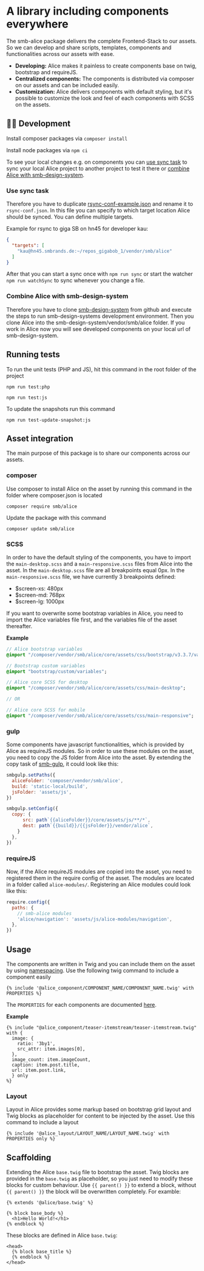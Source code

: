 # A library including components everywhere

The smb-alice package delivers the complete Frontend-Stack to our assets. So we can develop and share scripts, templates, components and functionalities across our assets with ease.

- **Developing:** Alice makes it painless to create components base on twig, bootstrap and requireJS.
- **Centralized components:** The components is distributed via composer on our assets and can be included easily.
- **Customization:** Alice delivers components with default styling, but it's possible to customize the look and feel of each components with SCSS on the assets.

## 🧑‍💻 Development

Install composer packages via `composer install`

Install node packages via `npm ci`

To see your local changes e.g. on components you can [use sync task](#use-sync-task) to sync your local Alice project to another project to test it there or [combine Alice with smb-design-system](#combine-alice-with-smb-design-system).

### Use sync task

Therefore you have to duplicate [rsync-conf-example.json](https://github.com/smb-ag/smb-alice/blob/master/rsync-conf-example.json) and rename it to `rsync-conf.json`. In this file you can specify to which target location Alice should be synced. You can define multiple targets.

Example for rsync to giga SB on hn45 for developer kau:

```json
{
  "targets": [
    "kau@hn45.smbrands.de:~/repos_gigabob_1/vendor/smb/alice"
  ]
}
```

After that you can start a sync once with `npm run sync` or start the watcher `npm run watchSync` to sync whenever you change a file.

### Combine Alice with smb-design-system

Therefore you have to clone [smb-design-system](https://github.com/smb-ag/smb-design-system) from github and execute the steps to run smb-design-systems development environment. Then you clone Alice into the smb-design-system/vendor/smb/alice folder. If you work in Alice now you will see developed components on your local url of smb-design-system.

## Running tests

To run the unit tests (PHP and JS), hit this command in the root folder of the project

```console
npm run test:php
```

```console
npm run test:js
```

To update the snapshots run this command

```console
npm run test-update-snapshot:js
```

## Asset integration

The main purpose of this package is to share our components across our assets.

### composer

Use composer to install Alice on the asset by running this command in the folder where composer.json is located

```console
composer require smb/alice
```

Update the package with this command

```console
composer update smb/alice
```

### SCSS

In order to have the default styling of the components, you have to import the ``main-desktop.scss`` and a ``main-responsive.scss`` files from Alice into the asset. In the ``main-desktop.scss`` file are all breakpoints equal 0px. In the ``main-responsive.scss`` file, we have currently 3 breakpoints defined:

- $screen-xs: 480px
- $screen-md: 768px
- $screen-lg: 1000px

If you want to overwrite some bootstrap variables in Alice, you need to import the Alice variables file first, and the variables file of the asset thereafter.

**Example**

```sass
// Alice bootstrap variables
@import "/composer/vendor/smb/alice/core/assets/css/bootstrap/v3.3.7/variables";

// Bootstrap custom variables
@import "bootstrap/custom/variables";

// Alice core SCSS for desktop
@import "/composer/vendor/smb/alice/core/assets/css/main-desktop";

// OR

// Alice core SCSS for mobile
@import "/composer/vendor/smb/alice/core/assets/css/main-responsive";
```

### gulp

Some components have javascript functionalities, which is provided by Alice as requireJS modules. So in order to use these modules on the asset, you need to copy the JS folder from Alice into the asset. By extending the copy task of [smb-gulp](https://github.com/smb-ag/smb-gulp), it could look like this:

```js
smbgulp.setPaths({
  aliceFolder: 'composer/vendor/smb/alice',
  build: 'static-local/build',
  jsFolder: 'assets/js',
})

smbgulp.setConfig({
  copy: {
      src: path`{{aliceFolder}}/core/assets/js/**/*`,
      dest: path`{{build}}/{{jsFolder}}/vendor/alice`,
    }
  },
})
```

### requireJS

Now, if the Alice requireJS modules are copied into the asset, you need to registered them in the require config of the asset. The modules are located in a folder called ```alice-modules/```. Registering an Alice modules could look like this:

```js
require.config({
  paths: {
    // smb-alice modules
    'alice/navigation': 'assets/js/alice-modules/navigation',
  },
})

```

## Usage

The components are written in Twig and you can include them on the asset by using [namespacing](https://twig.symfony.com/doc/2.x/api.html#built-in-loaders). Use the following twig command to include a component easily

```twig
{% include '@alice_component/COMPONENT_NAME/COMPONENT_NAME.twig' with PROPERTIES %}
```

The ``PROPERTIES`` for each components are documented [here](/components/).

**Example**

```twig
{% include "@alice_component/teaser-itemstream/teaser-itemstream.twig" with {
  image: {
    ratio: '3by1',
    src_attr: item.images[0],
  },
  image_count: item.imageCount,
  caption: item.post.title,
  url: item.post.link,
  } only
%}
```

### Layout

Layout in Alice provides some markup based on bootstrap grid layout and Twig blocks as placeholder for content to be injected by the asset. Use this command to include a layout

```twig
{% include '@alice_layout/LAYOUT_NAME/LAYOUT_NAME.twig' with PROPERTIES only %}
```

## Scaffolding

Extending the Alice ```base.twig``` file to bootstrap the asset. Twig blocks are provided in the ```base.twig``` as placeholder, so you just need to modify these blocks for custom behaviour. Use ```{{ parent() }}``` to extend a block, without ```{{ parent() }}``` the block will be overwritten completely. For examble:


```twig
{% extends '@alice/base.twig' %}

{% block base_body %}
  <h1>Hello World!</h1>
{% endblock %}
```

These blocks are defined in Alice ```base.twig```:

```twig
<head>
  {% block base_title %}
  {% endblock %}
</head>
```

